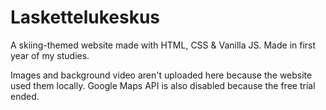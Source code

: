 # Laskettelukeskus
A skiing-themed website made with HTML, CSS &amp; Vanilla JS. Made in first year of my studies.

Images and background video aren't uploaded here because the website used them locally. Google Maps API is also disabled because the free trial ended.
